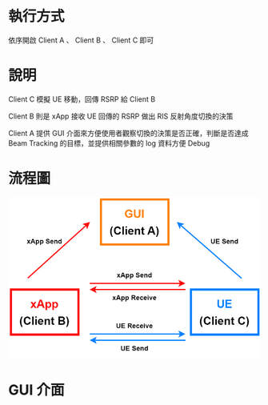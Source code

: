 # 執行方式
依序開啟 Client A 、 Client B 、 Client C 即可

# 說明

Client C 模擬 UE 移動，回傳 RSRP 給 Client B


Client B 則是 xApp 接收 UE 回傳的 RSRP 做出 RIS 反射角度切換的決策 

Client A 提供 GUI 介面來方便使用者觀察切換的決策是否正確，判斷是否達成 Beam Tracking 的目標，並提供相關參數的 log 資料方便 Debug

# 流程圖

![image](https://github.com/JasonHongOO/RIS_Simulator_P2P/blob/main/Image/Flowchart.png)

# GUI 介面

